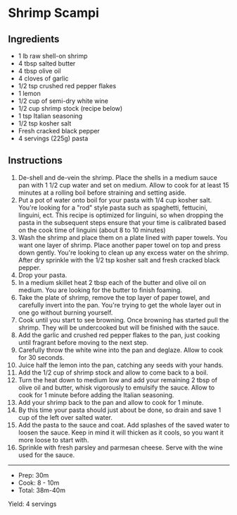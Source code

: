 # Shrimp Scampi

## Ingredients

- 1 lb raw shell-on shrimp
- 4 tbsp salted butter
- 4 tbsp olive oil
- 4 cloves of garlic
- 1/2 tsp crushed red pepper flakes
- 1 lemon
- 1/2 cup of semi-dry white wine
- 1/2 cup shrimp stock (recipe below)
- 1 tsp Italian seasoning
- 1/2 tsp kosher salt
- Fresh cracked black pepper
- 4 servings (225g) pasta

## Instructions

1. De-shell and de-vein the shrimp. Place the shells in a medium sauce pan with 1 1/2 cup water and set on medium. Allow to cook for at least 15 minutes at a rolling boil before straining and setting aside.
1. Put a pot of water onto boil for your pasta with 1/4 cup kosher salt. You're looking for a "rod" style pasta such as spaghetti, fettucini, linguini, ect. This recipe is optimized for linguini, so when dropping the pasta in the subsequent steps ensure that your time is calibrated based on the cook time of linguini (about 8 to 10 minutes)
1. Wash the shrimp and place them on a plate lined with paper towels. You want one layer of shrimp. Place another paper towel on top and press down gently. You're looking to clean up any excess water on the shrimp. After dry sprinkle with the 1/2 tsp kosher salt and fresh cracked black pepper.
1. Drop your pasta.
1. In a medium skillet heat 2 tbsp each of the butter and olive oil on medium. You are looking for the butter to finish foaming.
1. Take the plate of shrimp, remove the top layer of paper towel, and carefully invert into the pan. You're trying to get the whole layer out in one go without burning yourself.
1. Cook until you start to see browning. Once browning has started pull the shrimp. They will be undercooked but will be finished with the sauce.
1. Add the garlic and crushed red pepper flakes to the pan, just cooking until fragrant before moving to the next step.
1. Carefully throw the white wine into the pan and deglaze. Allow to cook for 30 seconds.
1. Juice half the lemon into the pan, catching any seeds with your hands.
1. Add the 1/2 cup of shrimp stock and allow to come back to a boil.
1. Turn the heat down to medium low and add your remaining 2 tbsp of olive oil and butter, whisk vigorously to emulsify the sauce. Allow to cook for 1 minute before adding the Italian seasoning.
1. Add your shrimp back to the pan and allow to cook for 1 minute.
1. By this time your pasta should just about be done, so drain and save 1 cup of the left over salted water.
1. Add the pasta to the sauce and coat. Add splashes of the saved water to loosen the sauce. Keep in mind it will thicken as it cools, so you want it more loose to start with.
1. Sprinkle with fresh parsley and parmesan cheese. Serve with the wine used for the sauce.

---

- Prep: 30m
- Cook: 8 - 10m
- Total: 38m-40m

Yield: 4 servings
